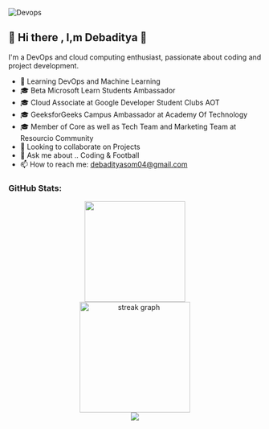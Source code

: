 ![Devops](https://github.com/Debaditya-Som/Debaditya-Som/assets/121785700/30219086-4351-4614-adca-7bb78ed19ed2)
## 👋 Hi there , I,m Debaditya 👋

 I'm a DevOps and cloud computing enthusiast, passionate about coding and project development.


- 🌱 Learning DevOps and Machine Learning
- 🎓 Beta Microsoft Learn Students Ambassador
- 🎓 Cloud Associate at Google Developer Student Clubs AOT 
- 🎓 GeeksforGeeks Campus Ambassador at Academy Of Technology 
- 🎓 Member of Core as well as Tech Team and Marketing Team at Resourcio Community
- 👯 Looking to collaborate on Projects
- 💬 Ask me about .. Coding & Football   
- 📫 How to reach me: debadityasom04@gmail.com
 
 ### GitHub Stats:
 
<div align="center"> 
 
<img height=200  src="https://github-readme-stats.vercel.app/api?username=debaditya-som&show_icons=true&rank_icon=github&theme=highcontrast&card_width=320" />
</div>
<div align="center">
  <img src="https://streak-stats.demolab.com?user=debaditya-som&locale=en&mode=daily&theme=highcontrast&hide_border=false&border_radius=5&order=3" height="220" alt="streak graph"  />

<div>
 <img src="https://github-profile-trophy.vercel.app/?username=debaditya-som&theme=dark_lover&column=3&margin-w=20&margin-h=15">
</div>
</div>
